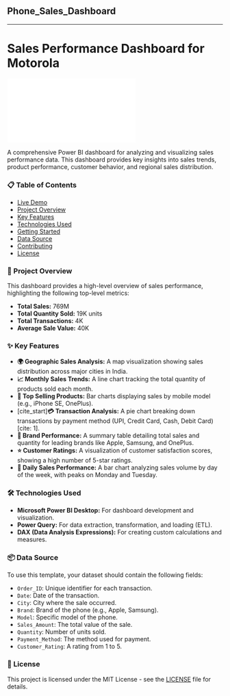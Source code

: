 ## Phone_Sales_Dashboard
---
# Sales Performance Dashboard for Motorola

![Dashboard Screenshot](sd.pdf)

A comprehensive Power BI dashboard for analyzing and visualizing sales performance data. This dashboard provides key insights into sales trends, product performance, customer behavior, and regional sales distribution.

### 📋 Table of Contents
- [Live Demo](#-live-demo)
- [Project Overview](#-project-overview)
- [Key Features](#-key-features)
- [Technologies Used](#-technologies-used)
- [Getting Started](#-getting-started)
- [Data Source](#-data-source)
- [Contributing](#-contributing)
- [License](#-license)

### 🚀 Project Overview

This dashboard provides a high-level overview of sales performance, highlighting the following top-level metrics:
- **Total Sales:** 769M
- **Total Quantity Sold:** 19K units
- **Total Transactions:** 4K
- **Average Sale Value:** 40K

### ✨ Key Features

- **🌍 Geographic Sales Analysis:** A map visualization showing sales distribution across major cities in India.
- **📈 Monthly Sales Trends:** A line chart tracking the total quantity of products sold each month.
- **📱 Top Selling Products:** Bar charts displaying sales by mobile model (e.g., iPhone SE, OnePlus).
- [cite_start]**💳 Transaction Analysis:** A pie chart breaking down transactions by payment method (UPI, Credit Card, Cash, Debit Card)[cite: 1].
- **🏢 Brand Performance:** A summary table detailing total sales and quantity for leading brands like Apple, Samsung, and OnePlus.
- **⭐ Customer Ratings:** A visualization of customer satisfaction scores, showing a high number of 5-star ratings.
- **📅 Daily Sales Performance:** A bar chart analyzing sales volume by day of the week, with peaks on Monday and Tuesday.

### 🛠️ Technologies Used

- **Microsoft Power BI Desktop:** For dashboard development and visualization.
- **Power Query:** For data extraction, transformation, and loading (ETL).
- **DAX (Data Analysis Expressions):** For creating custom calculations and measures.


### 📦 Data Source

To use this template, your dataset should contain the following fields:
- `Order_ID`: Unique identifier for each transaction.
- `Date`: Date of the transaction.
- `City`: City where the sale occurred.
- `Brand`: Brand of the phone (e.g., Apple, Samsung).
- `Model`: Specific model of the phone.
- `Sales_Amount`: The total value of the sale.
- `Quantity`: Number of units sold.
- `Payment_Method`: The method used for payment.
- `Customer_Rating`: A rating from 1 to 5.


### 📄 License

This project is licensed under the MIT License - see the [LICENSE](LICENSE) file for details.
